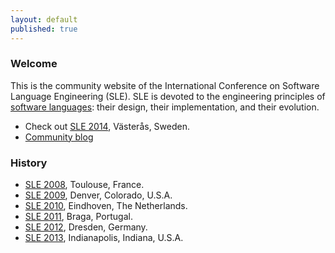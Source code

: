 ```yaml
---
layout: default
published: true
---
```


### Welcome 

This is the community website of the International Conference on Software Language Engineering (SLE). SLE is devoted to the engineering principles of [software languages](http://en.wikipedia.org/wiki/Software_language): their design, their implementation, and their evolution.

* Check out [SLE 2014](2014), Västerås, Sweden.
* [Community blog](blog) 

### History

<ul>
<li><a href="http://planet-sl.org/sle2008/" >SLE 2008</a>, Toulouse, France.</li>
                        <li><a href="http://planet-sl.org/sle2009" >SLE 2009</a>, Denver, Colorado, U.S.A.</li>
                        <li><a href="http://planet-sl.org/sle2010/" >SLE 2010</a>, Eindhoven, The Netherlands.</li>
                        <li><a href="http://planet-sl.org/sle2011/" >SLE 2011</a>, Braga, Portugal.</li>
                        <li><a href="http://planet-sl.org/sle2012/" >SLE 2012</a>, Dresden, Germany.</li>
                        <li><a href="http://planet-sl.org/sle2013/" >SLE 2013</a>, Indianapolis, Indiana, U.S.A.</li>
                        </ul>